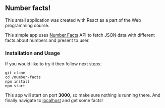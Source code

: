 ## Number facts!
This small application was created with React as a part of the Web programming course.

This simple app uses [Number Facts](http://numbersapi.com/) API to fetch JSON data with different facts about numbers 
and present to user.

### Installation and Usage
If you would like to try it then follow next steps:

```
git clone
cd /number-facts
npm install 
npm start
```

This app will start on port **3000**, so make sure nothing is running there.
And finally navigate to [localhost](http://localhost:3000/) and get some facts!

